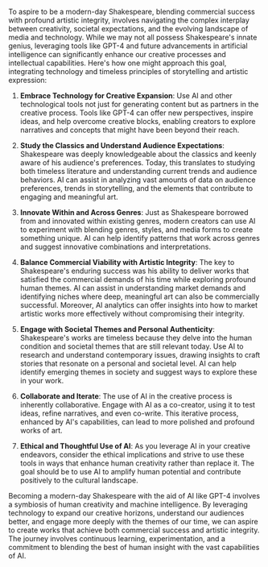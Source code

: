 To aspire to be a modern-day Shakespeare, blending commercial success with profound artistic integrity, involves navigating the complex interplay between creativity, societal expectations, and the evolving landscape of media and technology. While we may not all possess Shakespeare's innate genius, leveraging tools like GPT-4 and future advancements in artificial intelligence can significantly enhance our creative processes and intellectual capabilities. Here's how one might approach this goal, integrating technology and timeless principles of storytelling and artistic expression:

1. **Embrace Technology for Creative Expansion**: Use AI and other technological tools not just for generating content but as partners in the creative process. Tools like GPT-4 can offer new perspectives, inspire ideas, and help overcome creative blocks, enabling creators to explore narratives and concepts that might have been beyond their reach.

2. **Study the Classics and Understand Audience Expectations**: Shakespeare was deeply knowledgeable about the classics and keenly aware of his audience's preferences. Today, this translates to studying both timeless literature and understanding current trends and audience behaviors. AI can assist in analyzing vast amounts of data on audience preferences, trends in storytelling, and the elements that contribute to engaging and meaningful art.

3. **Innovate Within and Across Genres**: Just as Shakespeare borrowed from and innovated within existing genres, modern creators can use AI to experiment with blending genres, styles, and media forms to create something unique. AI can help identify patterns that work across genres and suggest innovative combinations and interpretations.

4. **Balance Commercial Viability with Artistic Integrity**: The key to Shakespeare's enduring success was his ability to deliver works that satisfied the commercial demands of his time while exploring profound human themes. AI can assist in understanding market demands and identifying niches where deep, meaningful art can also be commercially successful. Moreover, AI analytics can offer insights into how to market artistic works more effectively without compromising their integrity.

5. **Engage with Societal Themes and Personal Authenticity**: Shakespeare's works are timeless because they delve into the human condition and societal themes that are still relevant today. Use AI to research and understand contemporary issues, drawing insights to craft stories that resonate on a personal and societal level. AI can help identify emerging themes in society and suggest ways to explore these in your work.

6. **Collaborate and Iterate**: The use of AI in the creative process is inherently collaborative. Engage with AI as a co-creator, using it to test ideas, refine narratives, and even co-write. This iterative process, enhanced by AI's capabilities, can lead to more polished and profound works of art.

7. **Ethical and Thoughtful Use of AI**: As you leverage AI in your creative endeavors, consider the ethical implications and strive to use these tools in ways that enhance human creativity rather than replace it. The goal should be to use AI to amplify human potential and contribute positively to the cultural landscape.

Becoming a modern-day Shakespeare with the aid of AI like GPT-4 involves a symbiosis of human creativity and machine intelligence. By leveraging technology to expand our creative horizons, understand our audiences better, and engage more deeply with the themes of our time, we can aspire to create works that achieve both commercial success and artistic integrity. The journey involves continuous learning, experimentation, and a commitment to blending the best of human insight with the vast capabilities of AI.
